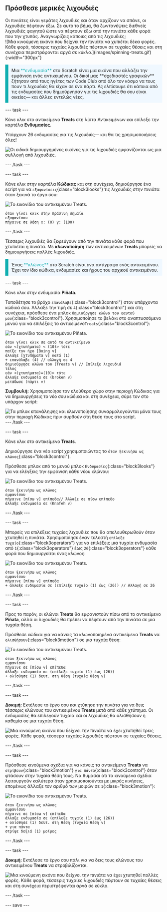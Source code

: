 ## Πρόσθεσε μερικές λιχουδιές

<div style="display: flex; flex-wrap: wrap">
<div style="flex-basis: 200px; flex-grow: 1; margin-right: 15px;">
Οι πινιάτες είναι γεμάτες λιχουδιές και όταν αρχίζουν να σπάνε, οι λιχουδιές πέφτουν έξω. Σε αυτό το βήμα, θα ζωντανέψεις διεθνείς λιχουδιές φαγητού ώστε να πέφτουν έξω από την πινιάτα κάθε φορά που την χτυπάς. Αναγνωρίζεις κάποιες από τις λιχουδιές;
</div>
<div>
![Μια κινούμενη εικόνα που δείχνει την πινιάτα να χυπιέται δέκα φορές. Κάθε φορά, τέσσερις τυχαίες λιχουδιές πέφτουν σε τυχαίες θέσεις και στη συνέχεια περιστρέφονται αργά σε κύκλο.](images/spinning-treats.gif){:width="300px"}
</div>
</div>

<p style="border-left: solid; border-width:10px; border-color: #0faeb0; background-color: aliceblue; padding: 10px;">
Μια <span style="color: #0faeb0">**ενδυμασία**</span> στο Scratch είναι μια εικόνα που αλλάζει την εμφάνιση ενός αντικειμένου. Οι δικοί μας **σχεδιαστές γραφικών** ζήτησαν από τους ηγέτες των Code Club από όλο τον κόσμο να τους πουν τι λιχουδιές θα είχαν σε ένα πάρτι. Ας ελπίσουμε ότι κάποια από τις ενδυμασίες που δημιούργησαν για τις λιχουδιές θα σου είναι οικείες— και άλλες εντελώς νέες.      
</p>

--- task ---

Κάνε κλικ στο αντικείμενο **Treats** στη λίστα Αντικειμένων και επίλεξε την καρτέλα **Ενδυμασίες**.

Υπάρχουν 26 ενδυμασίες για τις λιχουδιές— και θα τις χρησιμοποιήσεις όλες!

![Οι ειδικά δημιουργημένες εικόνες για τις λιχουδιές εμφανίζονται ως μια συλλογή από λιχουδιές.](images/treats.png)

--- /task ---

--- task ---

Κάνε κλικ στην καρτέλα **Κώδικας** και στη συνέχεια, δημιούργησε ένα script για να `εξαφανίσεις`{class="block3looks"} τις λιχουδιές στην πινιάτα όταν ξεκινά το έργο σου:

![Το εικονίδιο του αντικειμένου Treats.](images/treats-sprite.png)

```blocks3
όταν γίνει κλικ στην πράσινη σημαία
εξαφανίσου
πήγαινε σε θέση x: (0) y: (100)
```

--- /task ---

Τέσσερις λιχουδιές θα ξεφεύγουν από την πινιάτα κάθε φορά που χτυπιέται η πινιάτα. Με **κλωνοποίηση** των αντικειμένων **Treats** μπορείς να δημιουργήσεις πολλές λιχουδιές.

<p style="border-left: solid; border-width:10px; border-color: #0faeb0; background-color: aliceblue; padding: 10px;">
Ένας <span style="color: #0faeb0">**κλώνος**</span> στο Scratch είναι ένα αντίγραφο ενός αντικειμένου. Έχει τον ίδιο κώδικα, ενδυμασίες και ήχους του αρχικού αντικειμένου.      
</p>

--- task ---

Κάνε κλικ στην ενδυμασία **Piñata**.

Τοποθέτησε το βρόχο `επανάλαβε`{:class="block3control"} στον υπάρχοντα κώδικά σου. Άλλαξε την τιμή σε `4`{:class="block3control"} και στη συνέχεια, πρόσθεσε ένα μπλοκ `δημιούργησε κλώνο του εαυτού μου`{:class="block3control"}. Χρησιμοποίησε το βελάκι στο αναπτυσσόμενο μενού για να επιλέξεις το αντικείμενο`Treats`{:class="block3control"}:

![Το εικονίδιο του αντικειμένου Piñata.](images/pinata-sprite.png)

```blocks3
όταν γίνει κλικ σε αυτό το αντικείμενο
εάν <(χτυπήματα) < (10)> τότε
παίξε τον ήχο [Boing v]
άλλαξε [χτυπήματα v] κατά (1)
+ επανάλαβε (4) // αλλαγή σε 4
δημιούργησε κλώνο του (Treats v) // Επίλεξε λιχουδιά
τέλος
εάν <(χτυπήματα)=(10)> τότε
άλλαξε ενδυμασία σε (broken v)
μετάδωσε (πάρτι v)
```

**Συμβουλή:** Χρησιμοποίησε τον ελεύθερο χώρο στην περιοχή Κώδικας για να δημιουργήσεις το νέο σου κώδικα και στη συνέχεια, σύρε τον στο υπάρχον script:

![Τα μπλοκ επανάληψης και κλωνοποίησης συναρμολογούνται μόνα τους στην περιοχή Κώδικας πριν συρθούν στη θέση τους στο script.](images/code-area.gif)
--- /task ---

--- task ---

Κάνε κλικ στο αντικείμενο **Treats**.

Δημιούργησε ένα νέο script χρησιμοποιώντας το `όταν ξεκινήσω ως κλώνος`{:class="block3control"}.

Πρόσθεσε μπλοκ από το μενού μπλοκ `Ενδυμασίες`{:class="block3looks"} για να ελέγξεις την εμφάνιση κάθε νέου κλώνου:

![Το εικονίδιο του αντικειμένου Treats.](images/treats-sprite.png)

```blocks3
όταν ξεκινήσω ως κλώνος
εμφανίσου
πήγαινε [πίσω v] επίπεδα// Άλλαξε σε πίσω επίπεδο
άλλαξε ενδυμασία σε (Knafeh v)
```

--- /task ---

--- task ---

Μπορείς να επιλέξεις τυχαίες λιχουδιές που θα απελευθερωθούν όταν χτυπηθεί η πινιάτα. Χρησιμοποίησε έναν τελεστή `επίλεξε τυχαίο`{:class="block3operators"} για να επιλέξεις μια τυχαία ενδυμασία από `1`{:class="block3operators"} έως `26`{:class="block3operators"} κάθε φορά που δημιουργείται ένας κλώνος:

![Το εικονίδιο του αντικειμένου Treats.](images/treats-sprite.png)

```blocks3
όταν ξεκινήσω ως κλώνος
εμφανίσου
πήγαινε [πίσω v] επίπεδα
+ άλλαξε ενδυμασία σε (επίλεξε τυχαίο (1) έως (26)) // Αλλαγή σε 26
```

--- /task ---

--- task ---

Προς το παρόν, οι κλώνοι **Treats** θα εμφανιστούν πίσω από το αντικείμενο **Piñata**, αλλά οι λιχουδιές θα πρέπει να πέφτουν από την πινιάτα σε μια τυχαία θέση.

Πρόσθεσε κώδικα για να κάνεις τα κλωνοποιημένα αντικείμενα **Treats** να `ολισθήσουν`{:class="block3motion"} σε μια τυχαία θέση:

![Το εικονίδιο του αντικειμένου Treats.](images/treats-sprite.png)

```blocks3
όταν ξεκινήσω ως κλώνος 
εμφανίσου 
πήγαινε σε [πίσω v] επίπεδα
άλλαξε ενδυμασία σε (επίλεξε τυχαίο (1) έως (26))
+ ολίσθησε (1) δευτ. στη θέση (τυχαία θέση v) 
```

--- /task ---

--- task ---

**Δοκιμή:** Εκτέλεσε το έργο σου και χτύπησε την πινιάτα για να δεις τέσσερις κλώνους του αντικειμένου **Treats** μετά από κάθε χτύπημα. Οι ενδυμασίες θα επιλεγούν τυχαία και οι λιχουδιές θα ολισθήσουν η καθεμία σε μια τυχαία θέση.

![Μια κινούμενη εικόνα που δείχνει την πινιάτα να έχει χτυπηθεί τρεις φορές. Κάθε φορά, τέσσερα τυχαίες λιχουδιές πέφτουν σε τυχαίες θέσεις.](images/four-treats.gif)

--- /task ---

--- task ---

Πρόσθεσε κινούμενα σχέδια για να κάνεις τα αντικείμενα **Treats** να `στρίβουν`{:class="block3motion"} 
 `για πάντα`{:class="block3control"} όταν φτάσουν στην τυχαία θέση τους. Να θυμάσαι ότι τα κινούμενα σχέδια λειτουργούν καλύτερα όταν χρησιμοποιούνται με μικρές κινήσεις, επομένως άλλαξε τον αριθμό των μοιρών σε `1`{:class="block3motion"}:

![Το εικονίδιο του αντικειμένου Treats.](images/treats-sprite.png)

```blocks3
όταν ξεκινήσω ως κλώνος 
εμφανίσου 
πήγαινε σε [πίσω v] επίπεδα
άλλαξε ενδυμασία σε (επίλεξε τυχαίο (1) έως (26))
+ ολίσθησε (1) δευτ. στη θέση (τυχαία θέση v)
+ για πάντα
στρίψε δεξιά (1) μοίρες
```

--- /task ---

--- task ---

**Δοκιμή:** Εκτέλεσε το έργο σου πάλι για να δεις τους κλώνους του αντικειμένου **Treats** να στροβιλίζονται.

![Μια κινούμενη εικόνα που δείχνει την πινιάτα να έχει χτυπηθεί πολλές φορές. Κάθε φορά, τέσσερις τυχαίες λιχουδιές πέφτουν σε τυχαίες θέσεις και στη συνέχεια περιστρέφονται αργά σε κύκλο.](images/spinning-treats.gif)

--- /task ---

--- save ---
